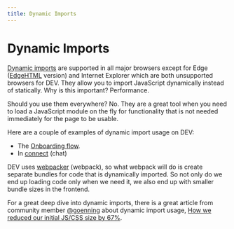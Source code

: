 ```yaml
---
title: Dynamic Imports
---
```


# Dynamic Imports

[Dynamic imports](https://developer.mozilla.org/en-US/docs/Web/JavaScript/Reference/Statements/import/#Dynamic_Imports)
are supported in all major browsers except for Edge
([EdgeHTML](https://en.wikipedia.org/wiki/EdgeHTML) version) and Internet
Explorer which are both unsupported browsers for DEV. They allow you to import
JavaScript dynamically instead of statically. Why is this important?
Performance.

Should you use them everywhere? No. They are a great tool when you need to load a
JavaScript module on the fly for functionality that is not needed immediately
for the page to be usable.

Here are a couple of examples of dynamic import usage on DEV:

- The
  [Onboarding flow](https://github.com/thepracticaldev/dev.to/blob/master/app/javascript/packs/Onboarding.jsx#L28).
- In
  [connect](https://github.com/thepracticaldev/dev.to/blob/master/app/javascript/chat/codeEditor.jsx#L11)
  (chat)

DEV uses [webpacker](frontend/webpacker) (webpack), so what webpack will do is
create separate bundles for code that is dynamically imported. So not only do we
end up loading code only when we need it, we also end up with smaller bundle
sizes in the frontend.

For a great deep dive into dynamic imports, there is a great article from
community member [@goenning](https://dev.to/goenning) about dynamic import
usage,
[How we reduced our initial JS/CSS size by 67%](https://dev.to/goenning/how-we-reduced-our-initial-jscss-size-by-67-3ac0).
